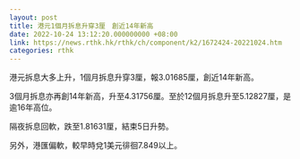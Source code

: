 ```yaml
---
layout: post
title: 港元1個月拆息升穿3厘　創近14年新高
date: 2022-10-24 13:12:20.000000000 +08:00
link: https://news.rthk.hk/rthk/ch/component/k2/1672424-20221024.htm
categories: rthk
---
```


港元拆息大多上升，1個月拆息升穿3厘，報3.01685厘，創近14年新高。

3個月拆息亦再創14年新高，升至4.31756厘。至於12個月拆息升至5.12827厘，是逾16年高位。

隔夜拆息回軟，跌至1.81631厘，結束5日升勢。

另外，港匯偏軟，較早時兌1美元徘徊7.849以上。
